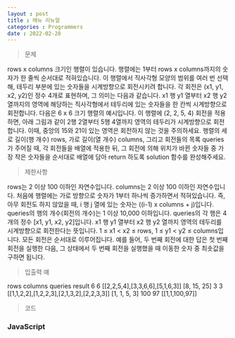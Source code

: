 ```yaml
---
layout : post
title : 메뉴 리뉴얼
categories : Programmers
date : 2022-02-28
---
```

> 문제<br>

rows x columns 크기인 행렬이 있습니다.
행렬에는 1부터 rows x columns까지의 숫자가 한 줄씩 순서대로 적혀있습니다.
이 행렬에서 직사각형 모양의 범위를 여러 번 선택해, 테두리 부분에 있는 숫자들을
시계방향으로 회전시키려 합니다. 각 회전은 (x1, y1, x2, y2)인 정수 4개로 표현하며,
그 의미는 다음과 같습니다. x1 행 y1 열부터 x2 행 y2 열까지의 영역에 해당하는 직사각형에서
테두리에 있는 숫자들을 한 칸씩 시계방향으로 회전합니다. 다음은 6 x 6 크기 행렬의 예시입니다.
이 행렬에 (2, 2, 5, 4) 회전을 적용하면, 아래 그림과 같이 2행 2열부터 5행 4열까지
영역의 테두리가 시계방향으로 회전합니다. 이때, 중앙의 15와 21이 있는 영역은 회전하지 않는 것을 주의하세요.
 행렬의 세로 길이(행 개수) rows, 가로 길이(열 개수) columns, 그리고
회전들의 목록 queries가 주어질 때, 각 회전들을 배열에 적용한 뒤,
그 회전에 의해 위치가 바뀐 숫자들 중 가장 작은 숫자들을 순서대로 배열에 담아 return 하도록
solution 함수를 완성해주세요.

> 제한사항<br>

rows는 2 이상 100 이하인 자연수입니다.
columns는 2 이상 100 이하인 자연수입니다.
처음에 행렬에는 가로 방향으로 숫자가 1부터 하나씩 증가하면서 적혀있습니다.
즉, 아무 회전도 하지 않았을 때, i 행 j 열에 있는 숫자는 ((i-1) x columns + j)입니다.
queries의 행의 개수(회전의 개수)는 1 이상 10,000 이하입니다.
queries의 각 행은 4개의 정수 [x1, y1, x2, y2]입니다.
x1 행 y1 열부터 x2 행 y2 열까지 영역의 테두리를 시계방향으로 회전한다는 뜻입니다.
1 ≤ x1 < x2 ≤ rows, 1 ≤ y1 < y2 ≤ columns입니다.
모든 회전은 순서대로 이루어집니다.
예를 들어, 두 번째 회전에 대한 답은 첫 번째 회전을 실행한 다음, 그 상태에서 두 번째 회전을 실행했을 때
이동한 숫자 중 최솟값을 구하면 됩니다.

> 입출력 예<br>

rows	columns	queries	                                    result
6	        6	[[2,2,5,4],[3,3,6,6],[5,1,6,3]]	            [8, 15, 25]
3	        3	[[1,1,2,2],[1,2,2,3],[2,1,3,2],[2,2,3,3]]	[1, 1, 5, 3]
100	        97	[[1,1,100,97]]

> 코드
### JavaScript